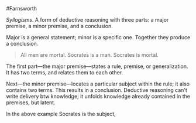 #Farnsworth 

*Syllogisms*. A form of deductive reasoning with three parts: a major premise, a minor premise, and a conclusion.

Major is a general statement; minor is a specific one. Together they produce a conclusion.
> All men are mortal.
> Socrates is a man.
> Socrates is mortal. 

The first part—the major premise—states a rule, premise, or generalization. It has two terms, and relates them to each other. 

Next—the minor premise—locates a particular subject within the rule; it also contains two terms. This results in a conclusion. Deductive reasoning can't write delivery btw knowledge; it unfolds knowledge already contained in the premises, but latent. 

In the above example Socrates is the subject, 